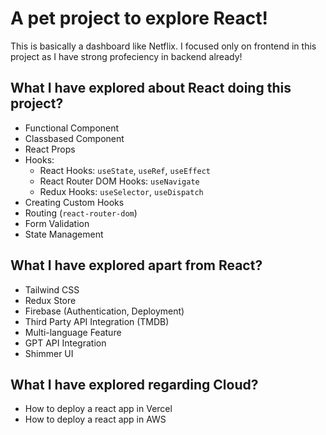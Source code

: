 # A pet project to explore React!

This is basically a dashboard like Netflix. I focused only on frontend in this project as I have strong profeciency in backend already!

## What I have explored about React doing this project?

- Functional Component
- Classbased Component
- React Props
- Hooks:
    - React Hooks: `useState`, `useRef`, `useEffect`
    - React Router DOM Hooks: `useNavigate`
    - Redux Hooks: `useSelector`, `useDispatch`
- Creating Custom Hooks
- Routing (`react-router-dom`)
- Form Validation
- State Management

## What I have explored apart from React?

- Tailwind CSS
- Redux Store
- Firebase (Authentication, Deployment)
- Third Party API Integration (TMDB)
- Multi-language Feature
- GPT API Integration
- Shimmer UI

## What I have explored regarding Cloud?

- How to deploy a react app in Vercel
- How to deploy a react app in AWS